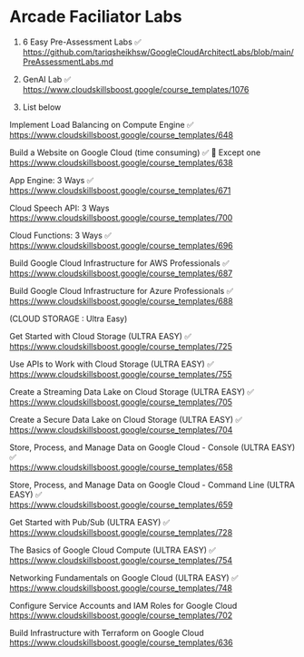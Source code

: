 # Arcade Faciliator Labs

1) 6 Easy Pre-Assessment Labs  ✅    
https://github.com/tariqsheikhsw/GoogleCloudArchitectLabs/blob/main/PreAssessmentLabs.md  
 

1) GenAI Lab  ✅  
https://www.cloudskillsboost.google/course_templates/1076

2) List below  


Implement Load Balancing on Compute Engine  ✅   
https://www.cloudskillsboost.google/course_templates/648 


Build a Website on Google Cloud (time consuming)  ✅ 🔘 Except one   
https://www.cloudskillsboost.google/course_templates/638  


App Engine: 3 Ways    ✅   
https://www.cloudskillsboost.google/course_templates/671    


Cloud Speech API: 3 Ways  
https://www.cloudskillsboost.google/course_templates/700  


Cloud Functions: 3 Ways  ✅   
https://www.cloudskillsboost.google/course_templates/696  


Build Google Cloud Infrastructure for AWS Professionals  ✅   
https://www.cloudskillsboost.google/course_templates/687


Build Google Cloud Infrastructure for Azure Professionals  ✅   
https://www.cloudskillsboost.google/course_templates/688

(CLOUD STORAGE : Ultra Easy) 

Get Started with Cloud Storage  (ULTRA EASY)  ✅  
https://www.cloudskillsboost.google/course_templates/725  


Use APIs to Work with Cloud Storage  (ULTRA EASY) ✅  
https://www.cloudskillsboost.google/course_templates/755  


Create a Streaming Data Lake on Cloud Storage (ULTRA EASY) ✅   
https://www.cloudskillsboost.google/course_templates/705  


Create a Secure Data Lake on Cloud Storage (ULTRA EASY)  ✅   
https://www.cloudskillsboost.google/course_templates/704




Store, Process, and Manage Data on Google Cloud - Console  (ULTRA EASY) ✅  
https://www.cloudskillsboost.google/course_templates/658  


Store, Process, and Manage Data on Google Cloud - Command Line  (ULTRA EASY) ✅  
https://www.cloudskillsboost.google/course_templates/659  


Get Started with Pub/Sub  (ULTRA EASY) ✅   
https://www.cloudskillsboost.google/course_templates/728  


The Basics of Google Cloud Compute  (ULTRA EASY) ✅  
https://www.cloudskillsboost.google/course_templates/754  


Networking Fundamentals on Google Cloud  (ULTRA EASY) ✅  
https://www.cloudskillsboost.google/course_templates/748  


Configure Service Accounts and IAM Roles for Google Cloud  
https://www.cloudskillsboost.google/course_templates/702  


Build Infrastructure with Terraform on Google Cloud  
https://www.cloudskillsboost.google/course_templates/636  
